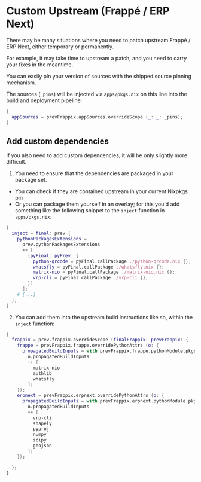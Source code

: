# Custom Upstream (Frappé / ERP Next)

There may be many situations where you need to patch upstream Frappé / ERP Next, either temporary or permanently.

For example, it may take time to upstream a patch, and you need to carry your fixes in the meantime.

You can easily pin your version of sources with the shipped source pinning mechanism.

The sources (`_pins`) will be injected via `apps/pkgs.nix` on this line into the build and deployment pipeline:

```nix
{
  appSources = prevFrappix.appSources.overrideScope (_: _: _pins);
}
```

## Add custom dependencies

If you also need to add custom dependencies, it will be only slightly more difficult.

1. You need to ensure that the dependencies are packaged in your package set.

- You can check if they are contained upstream in your current Nixpkgs pin
- Or you can package them yourself in an overlay; for this you'd add something like the following snippet to the `inject` function in `apps/pkgs.nix`:

```nix
{
  inject = final: prev {
    pythonPackagesExtensions =
      prev.pythonPackagesExtensions
      ++ [
        (pyFinal: pyPrev: {
          python-qrcode = pyFinal.callPackage ./python-qrcode.nix {};
          whatsfly = pyFinal.callPackage ./whatsfly.nix {};
          matrix-nio = pyFinal.callPackage ./matrix-nio.nix {};
          vrp-cli = pyFinal.callPackage ./vrp-cli {};
        })
      ];
    # [...]
  };
}
```

2. You can add them into the upstream build instructions like so, within the `inject` function:

```nix
{
  frappix = prev.frappix.overrideScope (finalFrappix: prevFrappix: {
    frappe = prevFrappix.frappe.overridePythonAttrs (o: {
      propagatedBuildInputs = with prevFrappix.frappe.pythonModule.pkgs;
        o.propagatedBuildInputs
        ++ [
          matrix-nio
          authlib
          whatsfly
        ];
    });
    erpnext = prevFrappix.erpnext.overridePythonAttrs (o: {
      propagatedBuildInputs = with prevFrappix.erpnext.pythonModule.pkgs;
        o.propagatedBuildInputs
        ++ [
          vrp-cli
          shapely
          pyproj
          numpy
          scipy
          geojson
        ];
    });

  };
}

```

